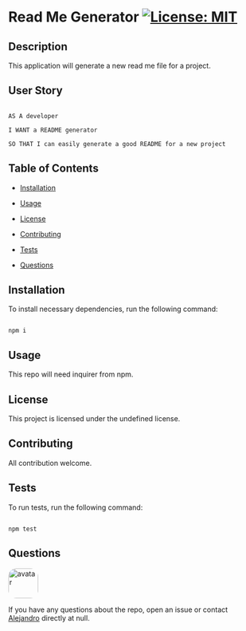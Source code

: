 
# Read Me Generator [![License: MIT](https://img.shields.io/badge/License-MIT-blue.svg)](https://opensource.org/licenses/MIT)


## Description 

This application will generate a new read me file for a project.

## User Story

```

AS A developer

I WANT a README generator

SO THAT I can easily generate a good README for a new project

```

## Table of Contents

* [Installation](#installation)

* [Usage](#usage)

* [License](#license)

* [Contributing](#contributing)

* [Tests](#tests)

* [Questions](#questions)

## Installation

To install necessary dependencies, run the following command:

```

npm i

```

## Usage

This repo will need inquirer from npm.

## License

This project is licensed under the undefined license.

## Contributing

All contribution welcome.

## Tests 

To run tests, run the following command:

```

npm test

```

## Questions

<img src="https://avatars2.githubusercontent.com/u/48495840?v=4" alt="avatar" style="border-radius: 16px" width="60"/>

If you have any questions about the repo, open an issue or contact [Alejandro](https://github.com/ZepCap) directly at null.

